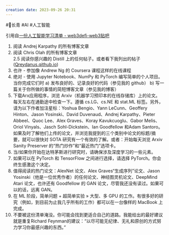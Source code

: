 ```yaml
---
creation date: 2023-09-26 20:31 
---
```

#🌲长青 #AI #人工智能

引用自[一份人工智能学习清单 - web3defi-web3贴吧](https://web3defi.org/d/981-%E4%B8%80%E4%BB%BD%E4%BA%BA%E5%B7%A5%E6%99%BA%E8%83%BD%E5%AD%A6%E4%B9%A0%E6%B8%85%E5%8D%95)

1. 阅读 Andrej Karpathy 的所有博客文章  
2. 阅读 Chris Olah 的所有博客文章  
2.5 阅读你感兴趣的 Distill 上的任何帖子。或者看下我列出的帖子([Qreydanus.qithub.io](https://qreydanus.qithub.io/))  
3. 也许 - 参加像 Andrew Ng 的 Coursera 课程这样的在线课程  
4. 绝对 - 使用 Jupyter Notebook、NumPy 和 PyTorch 编写简单的个人项目。当你完成它们时 a) 发布良好的、记录良好的代码（参见我的 github） b) 写一篇关于你所做的事情的简短博客文章（参见我的博客）  
5. 下载Arx应用程序，浏览 Arxiv（机器学习预印本的在线存储库）上的论文。每天左右在通勤途中检查一下。遵循 cs.LG、cs.NE 和 stat.ML 标签。另外，请为以下作者加注星标：Yoshua Bengio、Yann LeCunn、Geoffery Hinton、Jason Yosinski、David Duvenaud、Andrej Karpathy、Pieter Abbeel、Quoc Lee、Alex Graves、Koray Kavukcuoglu、Gabor Melis、Oriol Vinyals、Jasch Sohl-Dickstein、Ian Goodfellow 和Adam Santoro。如果及时了解他们上传的论文，并浏览我提到的三个类别中论文的标题/摘要，就可以很快对 SOTA 研究有一个有效的了解。或者：开始每天浏览 Arxiv Sanity Preserver 的“热门炒作”和“最近热门”选项卡。  
6. 当/如果你开始在达特茅斯进行研究时，请确保涉及深度学习的一些元素。  
7. 如果可以在 PyTorch 和 TensorFlow 之间进行选择，请选择 PyTorch。你会终生感激这个决定。  
8. 值得阅读的热门论文：AlexNet 论文、Alex Graves“生成序列”论文、Jason Yosinski（他是一位优秀作者）的任何论文、神经图灵机论文、DeepMind Atari 论文，也许还有 Goodfellow 的 GAN 论文，尽管我还没有读过。如果可以的话，远离 GAN。  
9. 在 ML 阶段，简单问题 + 超简单实验 » 大型、多 GPU 的工作。有很多好的研究（例如，到目前为止我几乎所有的工作）都可以在一台像样的 MacBook 上完成。  
10. 不要被这份清单淹没。你可能会找到更适合自己的道路。我能给出的最好建议就是重复Richard Feynman的建议：“以尽可能无纪律、无礼和原创的方式努力学习你最感兴趣的东西。”









